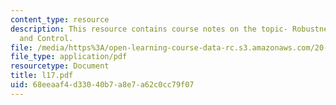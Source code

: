 ```yaml
---
content_type: resource
description: This resource contains course notes on the topic- Robustness, Fragility,
  and Control.
file: /media/https%3A/open-learning-course-data-rc.s3.amazonaws.com/20-482j-foundations-of-algorithms-and-computational-techniques-in-systems-biology-spring-2006/68eeaaf4d33040b7a8e7a62c0cc79f07_l17.pdf
file_type: application/pdf
resourcetype: Document
title: l17.pdf
uid: 68eeaaf4-d330-40b7-a8e7-a62c0cc79f07
---
```

